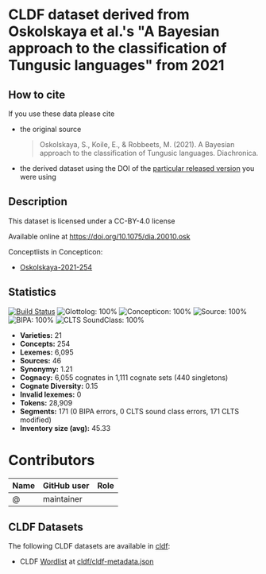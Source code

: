 # CLDF dataset derived from Oskolskaya et al.'s "A Bayesian approach to the classification of Tungusic languages" from 2021

## How to cite

If you use these data please cite
- the original source
  > Oskolskaya, S., Koile, E., & Robbeets, M. (2021). A Bayesian approach to the classification of Tungusic languages. Diachronica.
- the derived dataset using the DOI of the [particular released version](../../releases/) you were using

## Description


This dataset is licensed under a CC-BY-4.0 license

Available online at https://doi.org/10.1075/dia.20010.osk


Conceptlists in Concepticon:
- [Oskolskaya-2021-254](https://concepticon.clld.org/contributions/Oskolskaya-2021-254)
## Statistics


[![Build Status](https://travis-ci.org/lexibank/oskolskayatungusic.svg?branch=master)](https://travis-ci.org/lexibank/oskolskayatungusic)
![Glottolog: 100%](https://img.shields.io/badge/Glottolog-100%25-brightgreen.svg "Glottolog: 100%")
![Concepticon: 100%](https://img.shields.io/badge/Concepticon-100%25-brightgreen.svg "Concepticon: 100%")
![Source: 100%](https://img.shields.io/badge/Source-100%25-brightgreen.svg "Source: 100%")
![BIPA: 100%](https://img.shields.io/badge/BIPA-100%25-brightgreen.svg "BIPA: 100%")
![CLTS SoundClass: 100%](https://img.shields.io/badge/CLTS%20SoundClass-100%25-brightgreen.svg "CLTS SoundClass: 100%")

- **Varieties:** 21
- **Concepts:** 254
- **Lexemes:** 6,095
- **Sources:** 46
- **Synonymy:** 1.21
- **Cognacy:** 6,055 cognates in 1,111 cognate sets (440 singletons)
- **Cognate Diversity:** 0.15
- **Invalid lexemes:** 0
- **Tokens:** 28,909
- **Segments:** 171 (0 BIPA errors, 0 CLTS sound class errors, 171 CLTS modified)
- **Inventory size (avg):** 45.33

# Contributors

Name | GitHub user | Role
--- | --- | ---
 | @ | maintainer




## CLDF Datasets

The following CLDF datasets are available in [cldf](cldf):

- CLDF [Wordlist](https://github.com/cldf/cldf/tree/master/modules/Wordlist) at [cldf/cldf-metadata.json](cldf/cldf-metadata.json)